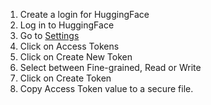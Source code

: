 1. Create a login for HuggingFace
2. Log in to HuggingFace
3. Go to [Settings](https://huggingface.co/settings/profile)
4. Click on Access Tokens
5. Click on Create New Token
6. Select between Fine-grained, Read or Write
7. Click on Create Token
8. Copy Access Token value to a secure file.
